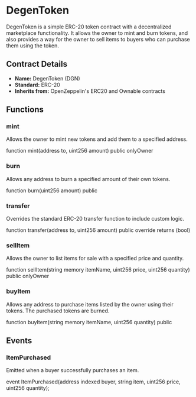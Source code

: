 # DegenToken

DegenToken is a simple ERC-20 token contract with a decentralized marketplace functionality. It allows the owner to mint and burn tokens, and also provides a way for the owner to sell items to buyers who can purchase them using the token.

## Contract Details

- **Name:** DegenToken (DGN)
- **Standard:** ERC-20
- **Inherits from:** OpenZeppelin's ERC20 and Ownable contracts

## Functions

### mint

Allows the owner to mint new tokens and add them to a specified address.

function mint(address to, uint256 amount) public onlyOwner

### burn

Allows any address to burn a specified amount of their own tokens.

function burn(uint256 amount) public

### transfer

Overrides the standard ERC-20 transfer function to include custom logic.

function transfer(address to, uint256 amount) public override returns (bool)

### sellItem

Allows the owner to list items for sale with a specified price and quantity.

function sellItem(string memory itemName, uint256 price, uint256 quantity) public onlyOwner

### buyItem

Allows any address to purchase items listed by the owner using their tokens. The purchased tokens are burned.

function buyItem(string memory itemName, uint256 quantity) public

## Events

### ItemPurchased

Emitted when a buyer successfully purchases an item.

event ItemPurchased(address indexed buyer, string item, uint256 price, uint256 quantity);
